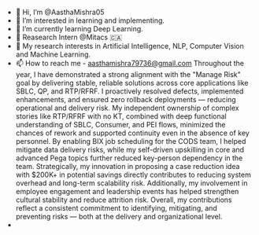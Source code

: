 - 👋 Hi, I’m @AasthaMishra05
- 👀 I’m interested in learning and implementing.
- 🌱 I’m currently learning Deep Learning.
- 🍁  Reasearch Intern @Mitacs 🇨🇦
- 🤖 My research interests in Artificial Intelligence, NLP, Computer Vision and Machine Learning.
- 📫 How to reach me - aasthamishra79736@gmail.com
Throughout the year, I have demonstrated a strong alignment with the "Manage Risk" goal by delivering stable, reliable solutions across core applications like SBLC, QP, and RTP/RFRF. I proactively resolved defects, implemented enhancements, and ensured zero rollback deployments — reducing operational and delivery risk. My independent ownership of complex stories like RTP/RFRF with no KT, combined with deep functional understanding of SBLC, Consumer, and PEI flows, minimized the chances of rework and supported continuity even in the absence of key personnel. By enabling BIX job scheduling for the CODS team, I helped mitigate data delivery risks, while my self-driven upskilling in core and advanced Pega topics further reduced key-person dependency in the team. Strategically, my innovation in proposing a case reduction idea with $200K+ in potential savings directly contributes to reducing system overhead and long-term scalability risk. Additionally, my involvement in employee engagement and leadership events has helped strengthen cultural stability and reduce attrition risk. Overall, my contributions reflect a consistent commitment to identifying, mitigating, and preventing risks — both at the delivery and organizational level.
- 
<!---
AasthaMishra05/AasthaMishra05 is a ✨ special ✨ repository because its `README.md` (this file) appears on your GitHub profile.
You can click the Preview link to take a look at your changes.
--->
